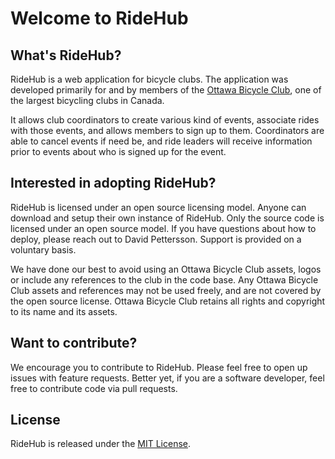# Welcome to RideHub

## What's RideHub?

RideHub is a web application for bicycle clubs. The application was developed
primarily for and by members of the [Ottawa Bicycle Club](https://www.ottawabicycleclub.ca),
one of the largest bicycling clubs in Canada.

It allows club coordinators to create various kind of events, associate rides
with those events, and allows members to sign up to them. Coordinators are able
to cancel events if need be, and ride leaders will receive information prior to
events about who is signed up for the event.

## Interested in adopting RideHub?

RideHub is licensed under an open source licensing model. Anyone can download and
setup their own instance of RideHub. Only the source code is licensed under an
open source model. If you have questions about how to deploy, please reach out to
David Pettersson. Support is provided on a voluntary basis.

We have done our best to avoid using an Ottawa Bicycle Club assets, logos or
include any references to the club in the code base. Any Ottawa Bicycle Club
assets and references may not be used freely, and are not covered by the
open source license. Ottawa Bicycle Club retains all rights and copyright to
its name and its assets.

## Want to contribute?

We encourage you to contribute to RideHub. Please feel free to open up issues
with feature requests. Better yet, if you are a software developer, feel free
to contribute code via pull requests.

## License

RideHub is released under the [MIT License](https://opensource.org/licenses/MIT).